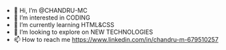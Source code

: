 - 👋 Hi, I’m @CHANDRU-MC
- 👀 I’m interested in CODING
- 🌱 I’m currently learning HTML&CSS
- 💞️ I’m looking to explore on NEW TECHNOLOGIES
- 📫 How to reach me https://www.linkedin.com/in/chandru-m-679510257

<!---
CHANDRU-MC/CHANDRU-MC is a ✨ special ✨ repository because its `README.md` (this file) appears on your GitHub profile.
You can click the Preview link to take a look at your changes.
--->
